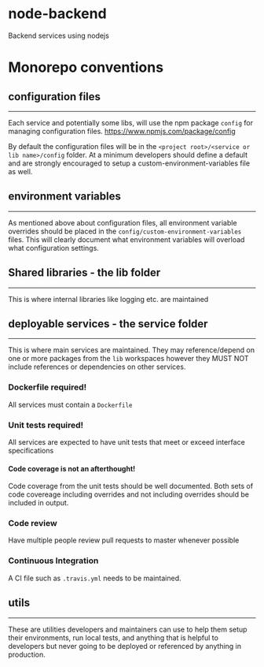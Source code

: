 # node-backend
Backend services using nodejs

# Monorepo conventions

## configuration files
---
Each service and potentially some libs, will use the npm package `config` for
managing configuration files. https://www.npmjs.com/package/config

By default the configuration files will be in the `<project root>/<service or lib name>/config` folder. At
a minimum developers should define a default and are strongly encouraged to setup a custom-environment-variables
file as well.

## environment variables
---
As mentioned above about configuration files, all environment variable overrides should be placed
in the `config/custom-environment-variables` files. This will clearly document what environment variables
will overload what configuration settings.

## Shared libraries - the __**lib**__ folder
---
This is where internal libraries like logging etc. are maintained

## deployable services - the __**service**__ folder
---
This is where main services are maintained. They may reference/depend on one or more
packages from the `lib` workspaces however they MUST NOT include references or dependencies
on other services.
### __Dockerfile required!__
All services must contain a `Dockerfile`
### __Unit tests required!__
All services are expected to have unit tests that meet or exceed interface specifications
#### __Code coverage is not an afterthought!__
Code coverage from the unit tests should be well documented. Both sets of code covereage including
overrides and not including overrides should be included in output.
### __Code review__
Have multiple people review pull requests to master whenever possible
### Continuous Integration
A CI file such as `.travis.yml` needs to be maintained.

## utils
---
These are utilities developers and maintainers can use to help them setup their environments, run local tests, and
anything that is helpful to developers but never going to be deployed or referenced by anything in production.